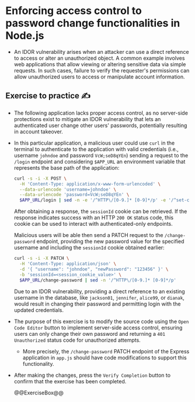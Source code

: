 # Enforcing access control to password change functionalities in Node.js

* An IDOR vulnerability arises when an attacker can use a direct reference to access or alter an unauthorized object. A common example involves web applications that allow viewing or altering sensitive data via simple requests. In such cases, failure to verify the requester's permissions can allow unauthorized users to access or manipulate account information.

## Exercise to practice :writing_hand:

* The following application lacks proper access control, as no server-side protections exist to mitigate an IDOR vulnerability that lets an authenticated user change other users' passwords, potentially resulting in account takeover.
* In this particular application, a malicious user could use `curl` in the terminal to authenticate to the application with valid credentials (i.e., username `johndoe` and password `VcW;seD8qYEn`) sending a request to the `/login` endpoint and considering `$APP_URL` an environment variable that represents the base path of the application:

  ```bash
  curl -s -i -X POST \
    -H 'Content-Type: application/x-www-form-urlencoded' \
    --data-urlencode 'username=johndoe' \
    --data-urlencode 'password=VcW;seD8qYEn' \
    $APP_URL/login | sed -n -e '/^HTTP\/[0-9.]* [0-9]*/p' -e '/^set-cookie:.*sessionId=/Ip'
  ```

  After obtaining a response, the `sessionId` cookie can be retrieved. If the response indicates success with an HTTP `200 OK` status code, this cookie can be used to interact with authenticated-only endpoints.

  Malicious users will be able then send a PATCH request to the `/change-password` endpoint, providing the new password value for the specified username and including the `sessionId` cookie obtained earlier:

    ```bash
    curl -s -i -X PATCH \
      -H 'Content-Type: application/json' \
      -d '{ "username": "johndoe", "newPassword": "123456" }' \
      -b 'sessionId=<session_cookie_value>' \
      $APP_URL/change-password | sed -n '/^HTTP\/[0-9.]* [0-9]*/p'
    ```

  Due to an IDOR vulnerability, providing a direct reference to an existing username in the database, like `jackson01`, `jennifer`, `alice99`, or `dianak`, would result in changing their password and permitting login with the updated credentials.
* The purpose of this exercise is to modify the source code using the `Open Code Editor` button to implement server-side access control, ensuring users can only change their own password and returning a `401 Unauthorized` status code for unauthorized attempts.
  * More precisely, the `/change-password` PATCH endpoint of the Express application in `app.js` should have code modifications to support this functionality.
* After making the changes, press the `Verify Completion` button to confirm that the exercise has been completed.

  @@ExerciseBox@@
